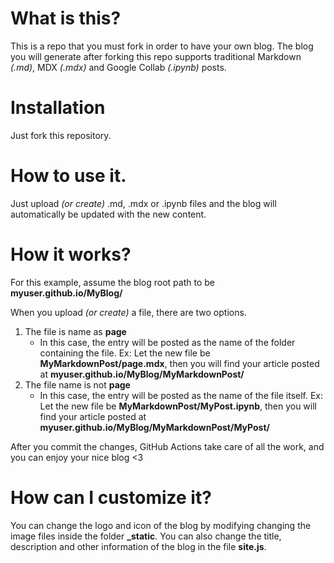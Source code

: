 # What is this?
This is a repo that you must fork in order to have your own blog.
The blog you will generate after forking this repo supports traditional Markdown *(.md)*, MDX *(.mdx)* and Google Collab *(.ipynb)* posts.

# Installation

Just fork this repository.

# How to use it.

Just upload *(or create)* .md, .mdx or .ipynb files and the blog will automatically be updated with the new content.

# How it works?

For this example, assume the blog root path to be **myuser.github.io/MyBlog/**

When you upload *(or create)* a file, there are two options.

1. The file is name as **page**
   - In this case, the entry will be posted as the name of the folder containing the file. Ex: Let the new file be **MyMarkdownPost/page.mdx**, then you will find your article posted at **myuser.github.io/MyBlog/MyMarkdownPost/**
2. The file name is not **page**
   - In this case, the entry will be posted as the name of the file itself. Ex: Let the new file be **MyMarkdownPost/MyPost.ipynb**, then you will find your article posted at **myuser.github.io/MyBlog/MyMarkdownPost/MyPost/**

After you commit the changes, GitHub Actions take care of all the work, and you can enjoy your nice blog <3

# How can I customize it?

You can change the logo and icon of the blog by modifying changing the image files inside the folder **_static**.
You can also change the title, description and other information of the blog in the file **site.js**.
